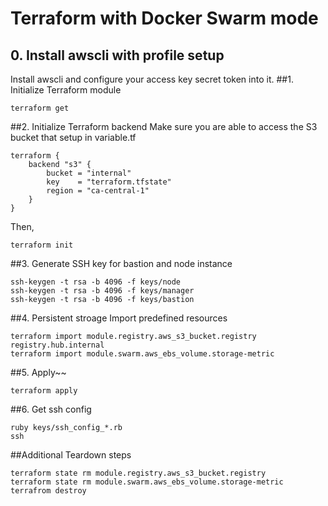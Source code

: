 # Terraform with Docker Swarm mode
## 0. Install awscli with profile setup
Install awscli and configure your access key secret token into it.
##1. Initialize Terraform module
```language
terraform get
```
##2. Initialize Terraform backend
Make sure you are able to access the S3 bucket that setup in variable.tf
```language
terraform {
    backend "s3" {
        bucket = "internal"
        key    = "terraform.tfstate"
        region = "ca-central-1"
    }
}

```
Then,
```language
terraform init
```
##3. Generate SSH key for bastion and node instance
```language
ssh-keygen -t rsa -b 4096 -f keys/node
ssh-keygen -t rsa -b 4096 -f keys/manager
ssh-keygen -t rsa -b 4096 -f keys/bastion
```
##4. Persistent stroage
Import predefined resources
```language
terraform import module.registry.aws_s3_bucket.registry registry.hub.internal
terraform import module.swarm.aws_ebs_volume.storage-metric
```
##5. Apply~~
```language
terraform apply
```

##6. Get ssh config
```language
ruby keys/ssh_config_*.rb
ssh 
```

##Additional
Teardown steps
```language
terraform state rm module.registry.aws_s3_bucket.registry
terraform state rm module.swarm.aws_ebs_volume.storage-metric
terrafrom destroy
```
